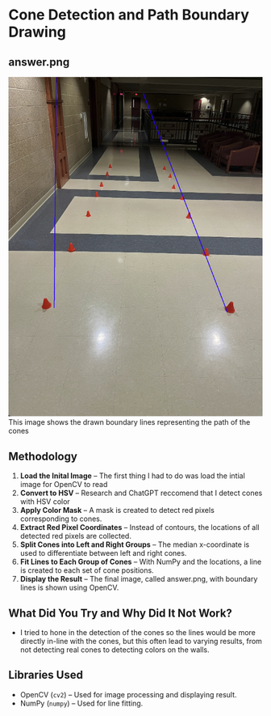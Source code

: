 # Cone Detection and Path Boundary Drawing  

## answer.png  
![](answer.png)  
This image shows the drawn boundary lines representing the path of the cones  

## Methodology  
1. **Load the Inital Image** – The first thing I had to do was load the intial image for OpenCV to read 
2. **Convert to HSV** – Research and ChatGPT reccomend that I detect cones with HSV color   
3. **Apply Color Mask** – A mask is created to detect red pixels corresponding to cones.  
4. **Extract Red Pixel Coordinates** – Instead of contours, the locations of all detected red pixels are collected.  
5. **Split Cones into Left and Right Groups** – The median x-coordinate is used to differentiate between left and right cones.  
6. **Fit Lines to Each Group of Cones** – With NumPy and the locations, a line is created to each set of cone positions.  
8. **Display the Result** – The final image, called answer.png, with boundary lines is shown using OpenCV.  

## What Did You Try and Why Did It Not Work?  
- I tried to hone in the detection of the cones so the lines would be more directly in-line with the cones, but this often lead to varying results, from not detecting real cones to detecting colors on the walls.

## Libraries Used
- OpenCV (`cv2`) – Used for image processing and displaying result.  
- NumPy (`numpy`) – Used for line fitting.  
